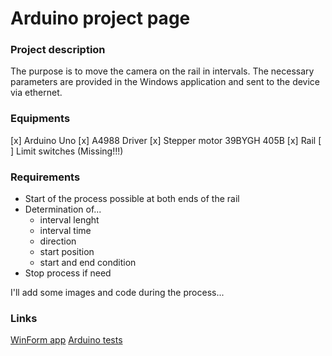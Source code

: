 # Arduino project page

### Project description

The purpose is to move the camera on the rail in intervals. The necessary parameters are provided in the Windows application and sent to the device via ethernet.

### Equipments

[x] Arduino Uno
[x] A4988 Driver
[x] Stepper motor 39BYGH 405B
[x] Rail
[ ] Limit switches (Missing!!!) 

### Requirements

- Start of the process possible at both ends of the rail
- Determination of...
  - interval lenght
  - interval time
  - direction
  - start position
  - start and end condition
- Stop process if need

I'll add some images and code during the process...

### Links

[WinForm app](https://github.com/temppase/UnoControlApp)
[Arduino tests](https://github.com/temppase/ArduinoUnoTest)
